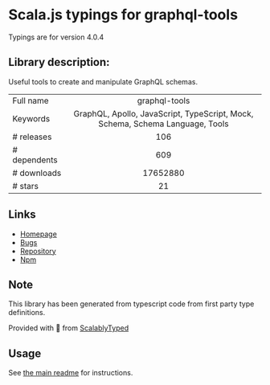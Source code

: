 
# Scala.js typings for graphql-tools

Typings are for version 4.0.4

## Library description:
Useful tools to create and manipulate GraphQL schemas.

|                    |                 |
| ------------------ | :-------------: |
| Full name          | graphql-tools |
| Keywords           | GraphQL, Apollo, JavaScript, TypeScript, Mock, Schema, Schema Language, Tools |
| # releases         | 106 |
| # dependents       | 609 |
| # downloads        | 17652880 |
| # stars            | 21 |

## Links
- [Homepage](https://github.com/apollostack/graphql-tools#readme)
- [Bugs](https://github.com/apollostack/graphql-tools/issues)
- [Repository](https://github.com/apollographql/graphql-tools)
- [Npm](https://www.npmjs.com/package/graphql-tools)
    


## Note
This library has been generated from typescript code from first party type definitions.

Provided with :purple_heart: from [ScalablyTyped](https://github.com/oyvindberg/ScalablyTyped)

## Usage
See [the main readme](../../readme.md) for instructions.



